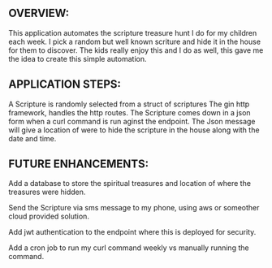 ## OVERVIEW:
This application automates the scripture treasure hunt I do for my children each week.
I pick a random but well known scriture and hide it in the house for them to discover.
The kids really enjoy this and I do as well, this gave me the idea to create this simple automation.


## APPLICATION STEPS:
A Scripture is randomly selected from a struct of scriptures
The gin http framework, handles the http routes.
The Scripture comes down in a json form when a curl command is run aginst the endpoint. 
The Json message will give a location of were to hide the scripture in the house along with the date and time.



## FUTURE ENHANCEMENTS:
Add a database to store the spiritual treasures and location of where the treasures were hidden.

Send the Scripture via sms message to my phone, using aws or someother cloud provided solution.

Add jwt authentication to the endpoint where this is deployed for security.

Add a cron job to run my curl command weekly vs manually running the command.
